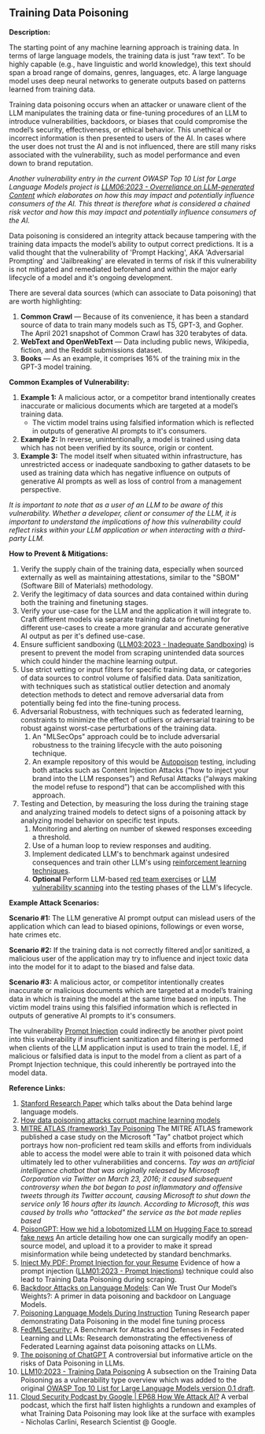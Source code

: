 ## Training Data Poisoning

**Description:**

The starting point of any machine learning approach is training data. In terms of large language models, the training data is just “raw text”. To be highly capable (e.g., have linguistic and world knowledge), this text should span a broad range of domains, genres, languages, etc. A large language model uses deep neural networks to generate outputs based on patterns learned from training data.

Training data poisoning occurs when an attacker or unaware client of the LLM manipulates the training data or fine-tuning procedures of an LLM to introduce vulnerabilities, backdoors, or biases that could compromise the model’s security, effectiveness, or ethical behavior. This unethical or incorrect information is then presented to users of the AI. In cases where the user does not trust the AI and is not influenced, there are still many risks associated with the vulnerability, such as model performance and even down to brand reputation.

*Another vulnerability entry in the current OWASP Top 10 List for Large Language Models project is [LLM06:2023 - Overreliance on LLM-generated Content](https://owasp.org/www-project-top-10-for-large-language-model-applications/descriptions/Overreliance.html) which elaborates on how this may impact and potentially influence consumers of the AI. This threat is therefore what is considered a chained risk vector and how this may impact and potentially influence consumers of the AI.*

Data poisoning is considered an integrity attack because tampering with the training data impacts the model’s ability to output correct predictions. It is a valid thought that the vulnerability of 'Prompt Hacking', AKA 'Adversarial Prompting' and 'Jailbreaking' are elevated in terms of risk if this vulnerability is not mitigated and remediated beforehand and within the major early lifecycle of a model and it's ongoing development.

There are several data sources (which can associate to Data poisoning) that are worth highlighting:

1. **Common Crawl** — Because of its convenience, it has been a standard source of data to train many models such as T5, GPT-3, and Gopher. The April 2021 snapshot of Common Crawl has 320 terabytes of data.
2. **WebText and OpenWebText** — Data including public news, Wikipedia, fiction, and the Reddit submissions dataset.
3. **Books** — As an example, it comprises 16% of the training mix in the GPT-3 model training.

**Common Examples of Vulnerability:**

1. **Example 1:** A malicious actor, or a competitor brand intentionally creates inaccurate or malicious documents which are targeted at a model’s training data.
   - The victim model trains using falsified information which is reflected in outputs of generative AI prompts to it's consumers.
2. **Example 2:** In reverse, unintentionally, a model is trained using data which has not been verified by its source, origin or content.
3. **Example 3:** The model itself when situated within infrastructure, has unrestricted access or inadequate sandboxing to gather datasets to be used as training data which has negative influence on outputs of generative AI prompts as well as loss of control from a management perspective.

*It is important to note that as a user of an LLM to be aware of this vulnerability. Whether a developer, client or consumer of the LLM, it is important to understand the implications of how this vulnerability could reflect risks within your LLM application or when interacting with a third-party LLM.*

**How to Prevent & Mitigations:**

1. Verify the supply chain of the training data, especially when sourced externally as well as maintaining attestations, similar to the "SBOM" (Software Bill of Materials) methodology.
2. Verify the legitimacy of data sources and data contained within during both the training and finetuning stages.
3. Verify your use-case for the LLM and the application it will integrate to. Craft different models via separate training data or finetuning for different use-cases to create a more granular and accurate generative AI output as per it's defined use-case.
4. Ensure sufficient sandboxing ([LLM03:2023 - Inadequate Sandboxing](https://owasp.org/www-project-top-10-for-large-language-model-applications/descriptions/Inadequate_Sandboxing.html)) is present to prevent the model from scraping unintended data sources which could hinder the machine learning output.
5. Use strict vetting or input filters for specific training data, or categories of data sources to control volume of falsified data. Data sanitization, with techniques such as statistical outlier detection and anomaly detection methods to detect and remove adversarial data from potentially being fed into the fine-tuning process.
6. Adversarial Robustness, with techniques such as federated learning, constraints to minimize the effect of outliers or adversarial training to be robust against worst-case perturbations of the training data.
   1. An "MLSecOps" approach could be to include adversarial robustness to the training lifecycle with the auto poisoning technique.
   2. An example repository of this would be [Autopoison](https://github.com/azshue/AutoPoison) testing, including both attacks such as Content Injection Attacks (“how to inject your brand into the LLM responses”) and Refusal Attacks (“always making the model refuse to respond”) that can be accomplished with this approach.
7. Testing and Detection, by measuring the loss during the training stage and analyzing trained models to detect signs of a poisoning attack by analyzing model behavior on specific test inputs.
   1. Monitoring and alerting on number of skewed responses exceeding a threshold.
   2. Use of a human loop to review responses and auditing.
   3. Implement dedicated LLM's to benchmark against undesired consequences and train other LLM's using [reinforcement learning techniques](https://wandb.ai/ayush-thakur/Intro-RLAIF/reports/An-Introduction-to-Training-LLMs-Using-Reinforcement-Learning-From-Human-Feedback-RLHF---VmlldzozMzYyNjcy).
   4. **Optional** Perform LLM-based [red team exercises](https://www.anthropic.com/index/red-teaming-language-models-to-reduce-harms-methods-scaling-behaviors-and-lessons-learned) or [LLM vulnerability scanning](https://github.com/leondz/garak) into the testing phases of the LLM's lifecycle.

**Example Attack Scenarios:**

**Scenario #1:** The LLM generative AI prompt output can mislead users of the application which can lead to biased opinions, followings or even worse, hate crimes etc.

**Scenario #2:** If the training data is not correctly filtered and|or sanitized, a malicious user of the application may try to influence and inject toxic data into the model for it to adapt to the biased and false data.

**Scenario #3:** A malicious actor, or competitor intentionally creates inaccurate or malicious documents which are targeted at a model’s training data in which is training the model at the same time based on inputs. The victim model trains using this falsified information which is reflected in outputs of generative AI prompts to it's consumers.

The vulnerability [Prompt Injection](https://github.com/OWASP/www-project-top-10-for-large-language-model-applications/blob/main/0_9_vulns/PromptInjection.md) could indirectly be another pivot point into this vulnerability if insufficient sanitization and filtering is performed when clients of the LLM application input is used to train the model. I.E, if malicious or falsified data is input to the model from a client as part of a Prompt Injection technique, this could inherently be portrayed into the model data.

**Reference Links:**

1. [Stanford Research Paper](https://stanford-cs324.github.io/winter2022/lectures/data/) which talks about the Data behind large language models.
2. [How data poisoning attacks corrupt machine learning models](https://www.csoonline.com/article/3613932/how-data-poisoning-attacks-corrupt-machine-learning-models.html)
3. [MITRE ATLAS (framework) Tay Poisoning](https://atlas.mitre.org/studies/AML.CS0009/) The MITRE ATLAS framework published a case study on the Microsoft "Tay" chatbot project which portrays how non-proficient red team skills and efforts from individuals able to access the model were able to train it with poisoned data which ultimately led to other vulnerabilities and concerns. *Tay was an artificial intelligence chatbot that was originally released by Microsoft Corporation via Twitter on March 23, 2016; it caused subsequent controversy when the bot began to post inflammatory and offensive tweets through its Twitter account, causing Microsoft to shut down the service only 16 hours after its launch. According to Microsoft, this was caused by trolls who "attacked" the service as the bot made replies based*
4. [PoisonGPT: How we hid a lobotomized LLM on Hugging Face to spread fake news](https://blog.mithrilsecurity.io/poisongpt-how-we-hid-a-lobotomized-llm-on-hugging-face-to-spread-fake-news/) An article detailing how one can surgically modify an open-source model, and upload it to a provider to make it spread misinformation while being undetected by standard benchmarks.
5. [Inject My PDF: Prompt Injection for your Resume](https://kai-greshake.de/posts/inject-my-pdf/) Evidence of how a prompt injection ([LLM01:2023 - Prompt Injections](https://owasp.org/www-project-top-10-for-large-language-model-applications/descriptions/Prompt_Injection.html)) technique could also lead to Training Data Poisoning during scraping.
6. [Backdoor Attacks on Language Models](https://towardsdatascience.com/backdoor-attacks-on-language-models-can-we-trust-our-models-weights-73108f9dcb1f): Can We Trust Our Model’s Weights?: A primer in data poisoning and backdoor on Language Models.
7. [Poisoning Language Models During Instruction](https://arxiv.org/abs/2305.00944) Tuning Research paper demonstrating Data Poisoning in the model fine tuning process
8. [FedMLSecurity:](https://arxiv.org/abs/2306.04959) A Benchmark for Attacks and Defenses in Federated Learning and LLMs: Research demonstrating the effectiveness of Federated Learning against data poisoning attacks on LLMs.
9. [The poisoning of ChatGPT](https://softwarecrisis.dev/letters/the-poisoning-of-chatgpt/) A controversial but informative article on the risks of Data Poisoning in LLMs.
10. [LLM10:2023 - Training Data Poisoning](https://owasp.org/www-project-top-10-for-large-language-model-applications/descriptions/Training_Data_Poisoning.html) A subsection on the Training Data Poisoning as a vulnerability type overview which was added to the original [OWASP Top 10 List for Large Language Models version 0.1 draft](https://owasp.org/www-project-top-10-for-large-language-model-applications/descriptions/).
11. [Cloud Security Podcast by Google | EP68 How We Attack AI?](https://podcasts.google.com/feed/aHR0cHM6Ly9jbG91ZHNlY3VyaXR5cG9kY2FzdC5saWJzeW4uY29tL3Jzcw/episode/ZmI4ZWMyM2MtOGUwYi00YjQ1LTg5YjctMjBhOTUxMDM2YTIx?ep=14) A verbal podcast, which the first half listen highlights a rundown and examples of what Training Data Poisoning may look like at the surface with examples - Nicholas Carlini, Research Scientist @ Google.
